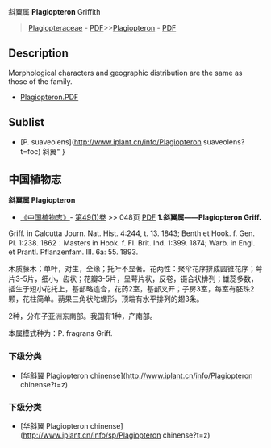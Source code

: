 斜翼属  **Plagiopteron** Griffith

> [Plagiopteraceae](http://www.iplant.cn/info/Plagiopteraceae?t=foc) - [PDF](http://www.iplant.cn/foc/pdf/Plagiopteraceae.pdf)>>[Plagiopteron](http://www.iplant.cn/info/Plagiopteron?t=foc) - [PDF](http://www.iplant.cn/foc/pdf/Plagiopteron.pdf)

## Description

Morphological characters and geographic distribution are the same as those of the family.


* [Plagiopteron.PDF](http://www.iplant.cn/foc/pdf/Plagiopteron.pdf)

## Sublist

* [P.  suaveolens](http://www.iplant.cn/info/Plagiopteron suaveolens?t=foc) 斜翼"
}
## 中国植物志

**斜翼属 Plagiopteron**

* [《中国植物志》](http://www.iplant.cn/frps)- [第49(1)卷](http://www.iplant.cn/frps/vol/49(1)) >> 048页 [PDF](http://www.iplant.cn/frps/pdf/49(1)/048y.pdf)
**1.斜翼属——Plagiopteron Griff.**

Griff. in Calcutta Journ. Nat. Hist. 4:244, t. 13. 1843; Benth et Hook. f. Gen. Pl. 1:238. 1862：Masters in Hook. f. Fl. Brit. Ind. 1:399. 1874; Warb. in Engl. et Prantl. Pflanzenfam. III. 6a: 55. 1893.

木质藤木；单叶，对生，全缘；托叶不显著。花两性：聚伞花序排成圆锥花序；萼片3-5片，细小，齿状；花瓣3-5片，呈萼片状，反卷，镊合状排列；雄蕊多数，插生于短小花托上，基部略连合，花药2室，基部叉开；子房3室，每室有胚珠2颗，花柱简单。蒴果三角状陀螺形，顶端有水平排列的翅3条。

2种，分布子亚洲东南部。我国有1种，产南部。

本属模式种为：P. fragrans Griff.

### 下级分类
* [华斜翼  Plagiopteron chinense](http://www.iplant.cn/info/Plagiopteron chinense?t=z)

### 下级分类
* [华斜翼  Plagiopteron chinense](http://www.iplant.cn/info/sp/Plagiopteron chinense?t=z)
